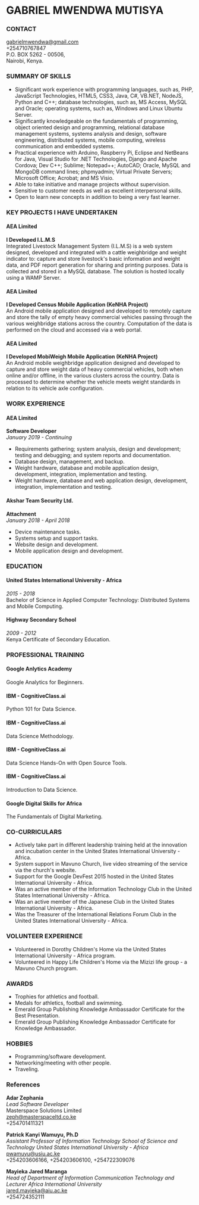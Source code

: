 # GABRIEL MWENDWA MUTISYA
### CONTACT
gabrielmwendwa@gmail.com\
+254710767847\
P.O. BOX 5262 - 00506,\
Nairobi, Kenya.

### SUMMARY OF SKILLS
* Significant work experience with programming languages, such as, PHP, JavaScript Technologies, HTML5, CSS3, Java, C#, VB.NET, NodeJS, Python and C++; database technologies, such as, MS Access, MySQL and Oracle; operating systems, such as, Windows and Linux Ubuntu Server.
* Significantly knowledgeable on the fundamentals of programming, object oriented design and programming, relational database management systems, systems analysis and design, software engineering, distributed systems, mobile computing, wireless communication and embedded systems.
* Practical experience with Arduino, Raspberry Pi, Eclipse and NetBeans for Java, Visual Studio for .NET Technologies, Django and Apache Cordova; Dev C++; Sublime; Notepad++; AutoCAD; Oracle, MySQL and MongoDB command lines; phpmyadmin; Virtual Private Servers; Microsoft Office; Acrobat; and MS Visio.
* Able to take initiative and manage projects without supervision.
* Sensitive to customer needs as well as excellent interpersonal skills.
* Open to learn new concepts in addition to being a very fast learner.

### KEY PROJECTS I HAVE UNDERTAKEN
#### AEA Limited
**I Developed I.L.M.S**\
Integrated Livestock Management System (I.L.M.S) is a web system designed, developed and integrated with a cattle weighbridge and weight indicator to: capture and store livestock's basic information and weight data, and PDF report generation for sharing and printing purposes. Data is collected and stored in a MySQL database. The solution is hosted locally using a WAMP Server.
#### AEA Limited
**I Developed Census Mobile Application (KeNHA Project)**\
An Android mobile application designed and developed to remotely capture and store the tally of empty heavy commercial vehicles passing through the various weighbridge stations across the country. Computation of the data is performed on the cloud and accessed via a web portal.
#### AEA Limited
**I Developed MobiWeigh Mobile Application (KeNHA Project)**\
An Android mobile weighbridge application designed and developed to capture and store weight data of heavy commercial vehicles, both when online and/or offline, in the various clusters across the country. Data is processed to determine whether the vehicle meets weight standards in relation to its vehicle axle configuration.

### WORK EXPERIENCE
#### AEA Limited
**Software Developer**\
*January 2019 - Continuing*
* Requirements gathering; system analysis, design and development; testing and debugging; and system reports and documentation.
* Database design, management, and backup.
* Weight hardware, database and mobile application design, development, integration, implementation and testing.
* Weight hardware, database and web application design, development, integration, implementation and testing.
#### Akshar Team Security Ltd.
**Attachment**\
*January 2018 - April 2018*
* Device maintenance tasks.
* Systems setup and support tasks.
* Website design and development.
* Mobile application design and development.

### EDUCATION
#### United States International University - Africa
*2015 - 2018*\
Bachelor of Science in Applied Computer Technology: Distributed Systems and Mobile Computing.
#### Highway Secondary School
*2009 - 2012*\
Kenya Certificate of Secondary Education.

### PROFESSIONAL TRAINING
#### Google Anlytics Academy
Google Analytics for Beginners.
#### IBM - CognitiveClass.ai
Python 101 for Data Science.
#### IBM - CognitiveClass.ai
Data Science Methodology.
#### IBM - CognitiveClass.ai
Data Science Hands-On with Open Source Tools.
#### IBM - CognitiveClass.ai
Introduction to Data Science.
#### Google Digital Skills for Africa
The Fundamentals of Digital Marketing.

### CO-CURRICULARS
* Actively take part in different leadership training held at the innovation and incubation center in the United States International University - Africa.
* System support in Mavuno Church, live video streaming of the service via the church's website.
* Support for the Google DevFest 2015 hosted in the United States International University - Africa.
* Was an active member of the Information Technology Club in the United States International University - Africa.
* Was an active member of the Japanese Club in the United States International University - Africa.
* Was the Treasurer of the International Relations Forum Club in the United States International University - Africa.

### VOLUNTEER EXPERIENCE
* Volunteered in Dorothy Children's Home via the United States International University - Africa program.
* Volunteered in Happy Life Children's Home via the Mizizi life group - a Mavuno Church program.

### AWARDS
* Trophies for athletics and football.
* Medals for athletics, football and swimming. 
* Emerald Group Publishing Knowledge Ambassador Certificate for the Best Presentation.
* Emerald Group Publishing Knowledge Ambassador Certificate for Knowledge Ambassador.

### HOBBIES
* Programming/software development.
* Networking/meeting with other people.
* Traveling.

### References
**Adar Zephania**\
*Lead Software Developer*\
Masterspace Solutions Limited\
zeph@masterspaceltd.co.ke\
+254701411321

**Patrick Kanyi Wamuyu, Ph.D**\
*Assistant Professor of Information Technology School of Science and Technology United States International University - Africa*\
pwamuyu@usiu.ac.ke\
+254203606166, +254203606100, +254722309076

**Mayieka Jared Maranga**\
*Head of Department of Information Communication Technology and Lecturer Africa International University*\
jared.mayieka@aiu.ac.ke\
+254724352111
